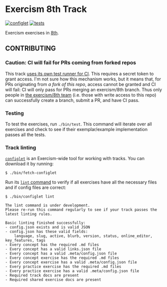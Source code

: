 # Exercism 8th Track

[![configlet](https://github.com/exercism/8th/workflows/configlet/badge.svg)](https://github.com/exercism/8th/actions?query=workflow%3Aconfiglet) [![tests](https://github.com/exercism/8th/workflows/test/badge.svg)](https://github.com/exercism/8th/actions?query=workflow%3Atest)

Exercism exercises in [8th](https://8th-dev.com/manual.html).

## CONTRIBUTING

### Caution: CI will fail for PRs coming from forked repos

This track [uses its own test runner for CI](https://github.com/exercism/8th/blob/1176bfbd9457f51556c77b8cc26408d718d1b4d6/.github/workflows/test.yml#L18).
This requires a secret token to grant access.
I'm not sure how this mechanism works, but it means that, for PRs originating from _a fork of this repo_, access cannot be granted and CI will fail: CI will only pass for PRs merging an exercism/8th branch.
Thus only people in [the exercism/8th team](https://github.com/orgs/exercism/teams/8th) (i.e. those with write access to this repo) can successfully create a branch, submit a PR, and have CI pass.

### Testing

To test the exercises, run `./bin/test`.
This command will iterate over all exercises and check to see if their exemplar/example implementation passes all the tests.

### Track linting

[`configlet`](https://exercism.org/docs/building/configlet) is an Exercism-wide tool for working with tracks. You can download it by running:

```shell
$ ./bin/fetch-configlet
```

Run its [`lint` command](https://exercism.org/docs/building/configlet/lint) to verify if all exercises have all the necessary files and if config files are correct:

```shell
$ ./bin/configlet lint

The lint command is under development.
Please re-run this command regularly to see if your track passes the latest linting rules.

Basic linting finished successfully:
- config.json exists and is valid JSON
- config.json has these valid fields:
    language, slug, active, blurb, version, status, online_editor, key_features, tags
- Every concept has the required .md files
- Every concept has a valid links.json file
- Every concept has a valid .meta/config.json file
- Every concept exercise has the required .md files
- Every concept exercise has a valid .meta/config.json file
- Every practice exercise has the required .md files
- Every practice exercise has a valid .meta/config.json file
- Required track docs are present
- Required shared exercise docs are present
```
